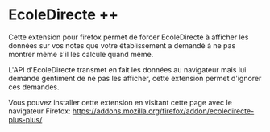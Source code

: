 # EcoleDirecte ++
Cette extension pour firefox permet de forcer EcoleDirecte à afficher les données sur vos notes que votre établissement a demandé à ne pas montrer même s'il les calcule quand même.

L'API d'EcoleDirecte transmet en fait les données au navigateur mais lui demande gentiment de ne pas les afficher, cette extension permet d'ignorer ces demandes.

Vous pouvez installer cette extension en visitant cette page avec le navigateur Firefox: https://addons.mozilla.org/firefox/addon/ecoledirecte-plus-plus/
